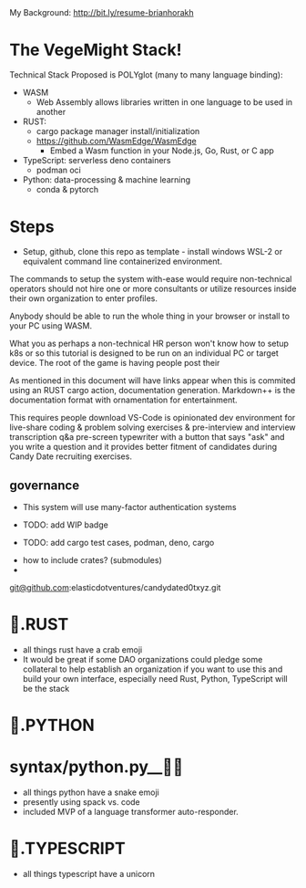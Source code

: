 
## 
My Background:  http://bit.ly/resume-brianhorakh


# The VegeMight Stack!
Technical Stack Proposed is POLYglot (many to many language binding):
* WASM
    * Web Assembly allows libraries written in one language to be used in another
* RUST:
    * cargo package manager install/initialization 
    * https://github.com/WasmEdge/WasmEdge
        * Embed a Wasm function in your Node.js, Go, Rust, or C app
* TypeScript: serverless deno containers
    * podman oci 
* Python: data-processing & machine learning
    * conda & pytorch 



# Steps
 * Setup, github, clone this repo as template - install windows WSL-2 or equivalent command line containerized environment. 




The commands to setup the system with-ease would require non-technical operators should not hire one or more consultants or utilize resources inside their own organization to enter profiles.   

Anybody should be able to run the whole thing in your browser or install to your PC using WASM.   

What you as perhaps a non-technical HR person won't know how to setup k8s or so this tutorial is designed to be run on an individual PC or target device.   The root of the game is having people post their 

 As mentioned in this document will have links appear when this is commited using an RUST cargo action, documentation generation.  Markdown++ is the documentation format with ornamentation for entertainment. 

 This requires people download VS-Code is opinionated dev environment for live-share coding & problem solving exercises & pre-interview and interview transcription q&a pre-screen typewriter with a button that says "ask" and you write a question and it provides better fitment of candidates during Candy Date recruiting exercises. 
 






## governance
* This system will use many-factor authentication systems

* TODO: add WIP badge
* TODO: add cargo test cases, podman, deno, cargo

- how to include crates? (submodules)
- 

git@github.com:elasticdotventures/candydated0txyz.git


# 🦀.RUST
* all things rust have a crab emoji
* It would be great if some DAO organizations could pledge some collateral to help establish an 
organization if you want to use this and build your own interface, especially need Rust, Python, TypeScript will be the stack

# 🐍.PYTHON
# syntax/python.py__🍬🐍
* all things python have a snake emoji
* presently using spack vs. code
* included MVP of a language transformer auto-responder. 

# 🦄.TYPESCRIPT
* all things typescript have a unicorn






